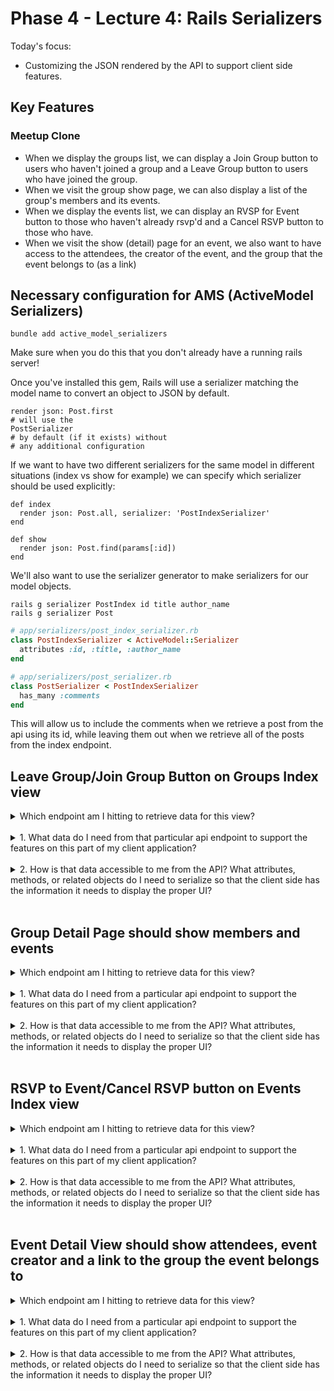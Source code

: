 # Phase 4 - Lecture 4: Rails Serializers

Today's focus: 

- Customizing the JSON rendered by the API to support client side features.

## Key Features

### Meetup Clone

- When we display the groups list, we can display a Join Group button to users who haven't joined a group and a Leave Group button to users who have joined the group.
- When we visit the group show page, we can also display a list of the group's members and its events.
- When we display the events list, we can display an RVSP for Event button to those who haven't already rsvp'd and a Cancel RSVP button to those who have.
- When we visit the show (detail) page for an event, we also want to have access to the attendees, the creator of the event, and the group that the event belongs to (as a link)

## Necessary configuration for AMS (ActiveModel Serializers)

```
bundle add active_model_serializers
```
Make sure when you do this that you don't already have a running rails server!

Once you've installed this gem, Rails will use a serializer matching the model name to convert an object to JSON by default.

```
render json: Post.first
# will use the
PostSerializer 
# by default (if it exists) without 
# any additional configuration
```

If we want to have two different serializers for the same model in different situations (index vs show for example) we can specify which serializer should be used explicitly:

```
def index
  render json: Post.all, serializer: 'PostIndexSerializer'
end

def show
  render json: Post.find(params[:id])
end
```
We'll also want to use the serializer generator to make serializers for our model objects.

```
rails g serializer PostIndex id title author_name
rails g serializer Post
```

```rb
# app/serializers/post_index_serializer.rb
class PostIndexSerializer < ActiveModel::Serializer
  attributes :id, :title, :author_name
end
```

```rb
# app/serializers/post_serializer.rb
class PostSerializer < PostIndexSerializer
  has_many :comments
end
```

This will allow us to include the comments when we retrieve a post from the api using its id, while leaving them out when we retrieve all of the posts from the index endpoint.

## Leave Group/Join Group Button on Groups Index view

<details>
  <summary>
    Which endpoint am I hitting to retrieve data for this view?
  </summary>
  <hr/>

  GET '/groups', to: groups#index

  <hr/>

</details>
<br/>



<details>
  <summary>
    1. What data do I need from that particular api endpoint to support the features on this part of my client application?
  </summary>
  <hr/>

  - I need the group's id, name and location
  - I also need an associated user_group belonging to the current user 
      - if the current user has joined the group, there will be one and I can show a button to leave the group (deleting the user_group)
      - if there is no user_group belonging to this group and the current user, I can show a join group button instead
  

  <hr/>

</details>
<br/>


<details>
  <summary>
    2. How is that data accessible to me from the API? What attributes, methods, or related objects do I need to serialize so that the client side has the information it needs to display the proper UI?
  </summary>
  <hr/>

  - attributes are accessible directly
  - I need to add a method to the serializer that will look through the current user's user_groups to see if one has the same group_id as this group, the method will return either that or nil..

  <hr/>

</details>
<br/>


## Group Detail Page should show members and events

<details>
  <summary>
    Which endpoint am I hitting to retrieve data for this view?
  </summary>
  <hr/>

  GET '/groups/:id', to: groups#show

  <hr/>

</details>
<br/>

<details>
  <summary>
    1. What data do I need from a particular api endpoint to support the features on this part of my client application?
  </summary>
  <hr/>

  I need to include members and events

  <hr/>

</details>
<br/>


<details>
  <summary>
    2. How is that data accessible to me from the API? What attributes, methods, or related objects do I need to serialize so that the client side has the information it needs to display the proper UI?
  </summary>
  <hr/>

  - has_many :members
  - has_many :events
  >note: I don't need to add through in the serializer even though the group has many members through user_groups

  <hr/>

</details>
<br/>


## RSVP to Event/Cancel RSVP button on Events Index view

<details>
  <summary>
    Which endpoint am I hitting to retrieve data for this view?
  </summary>
  <hr/>

  GET '/events', to: events#index

  <hr/>

</details>
<br/>

<details>
  <summary>
    1. What data do I need from a particular api endpoint to support the features on this part of my client application?
  </summary>
  <hr/>

  - I need the key attributes, :id, :title, :description, :location, :start_time, :end_time
  - I also may want to convert the start and end times to something a bit more human readable for my client app
  - if the current user has a user_event belonging to this event, I need to return it to the client:
    - if it's there, I can show a button to cancel the RSVP (delete the user_event)
    - if it's not, I can show a button to RSVP to the event

  <hr/>

</details>
<br/>


<details>
  <summary>
    2. How is that data accessible to me from the API? What attributes, methods, or related objects do I need to serialize so that the client side has the information it needs to display the proper UI?
  </summary>
  <hr/>

  - attributes are directly accessible
  - we can add a time method that will combine the start and end times into a more human readable format
```rb
  def time
    "From #{object.start_time.strftime('%A, %m/%d/%y at %I:%m %p')} to #{object.end_time.strftime('%A, %m/%d/%y at %I:%m %p')}"
  end
```
  - we can add a `user_event` method that will look through all of the current user's user_events to see if one matches the event we're serializing. If it does, return it, if not return nil.

  <hr/>

</details>
<br/>


## Event Detail View should show attendees, event creator and a link to the group the event belongs to

<details>
  <summary>
    Which endpoint am I hitting to retrieve data for this view?
  </summary>
  <hr/>

  GET '/events/:id', to: events#show

  <hr/>

</details>
<br/>

<details>
  <summary>
    1. What data do I need from a particular api endpoint to support the features on this part of my client application?
  </summary>
  <hr/>

  - I need all the same attributes as for index, :id, :title, :description, :location, :start_time, :end_time
  - I also want to include the associated group
  - I want the attendees as well as the username of the creator that the event belongs to

  <hr/>

</details>
<br/>


<details>
  <summary>
    2. How is that data accessible to me from the API? What attributes, methods, or related objects do I need to serialize so that the client side has the information it needs to display the proper UI?
  </summary>
  <hr/>

  - attributes and formatted time I can get through inheritance with the index serializer
  - I can add belongs_to :group (with another serializer specified so I only include the id and name of the group needed to construct the link instead of all the groups members and such)
  - I can add a method called creator that will return the username of the user that this event belongs to
  - I can add `has_many :attendees` to include the users who have rsvp'd to the event.

  <hr/>

</details>
<br/>
